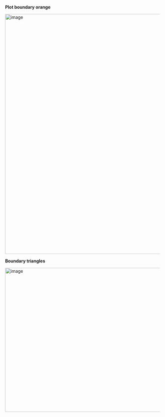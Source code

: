 **Plot boundary orange**

<img width="674" height="780" alt="image" src="https://github.com/user-attachments/assets/f048fa16-ce16-4e20-818e-5b01568c1bdc" />

**Boundary triangles**

<img width="539" height="468" alt="image" src="https://github.com/user-attachments/assets/192cc4b7-bed5-40c1-a764-d0d3d138cd12" />
